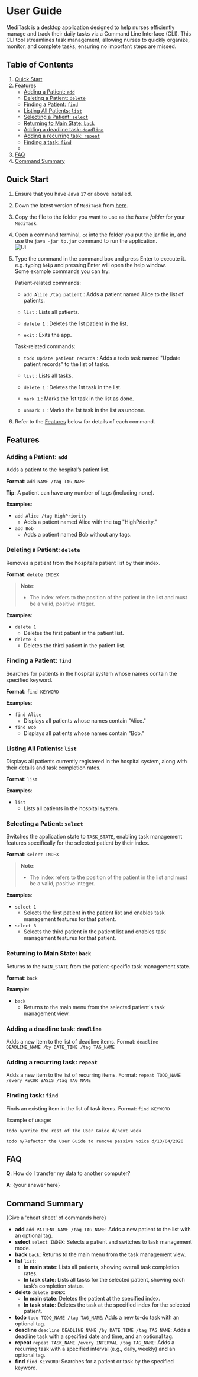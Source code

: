 <!-- ---
title: User Guide
# nav_order: 2
--- -->


# User Guide

MediTask is a desktop application designed to help nurses efficiently manage and track their daily tasks via a Command Line Interface (CLI). This CLI tool streamlines task management, allowing nurses to quickly organize, monitor, and complete tasks, ensuring no important steps are missed.

## Table of Contents
1. [Quick Start](#quick-start)
2. [Features](#features)
   - [Adding a Patient: `add`](#adding-a-patient-add)
   - [Deleting a Patient: `delete`](#deleting-a-patient-delete)
   - [Finding a Patient: `find`](#finding-a-patient-find)
   - [Listing All Patients: `list`](#listing-all-patients-list)
   - [Selecting a Patient: `select`](#selecting-a-patient-select)
   - [Returning to Main State: `back`](#returning-to-main-state-back)
   - [Adding a deadline task: `deadline`](#adding-a-deadline-task-deadline)
   - [Adding a recurring task: `repeat`](#adding-a-recurring-task-repeat)
   - [Finding a task: `find`](#finding-task-find)
   - 
3. [FAQ](#faq)
4. [Command Summary](#command-summary)


## Quick Start

1. Ensure that you have Java `17` or above installed.
2. Down the latest version of `MediTask` from [here](https://github.com/AY2425S1-CS2113-T11-1/tp/releases).
3. Copy the file to the folder you want to use as the _home folder_ for your `MediTask`.
4. Open a command terminal, `cd` into the folder you put the jar file in, and use the `java -jar tp.jar` command to run the application.<br>
   ![Ui](https://github.com/AY2425S1-CS2113-T11-1/tp/raw/master/docs/images/cli_preview.png)

5. Type the command in the command box and press Enter to execute it. e.g. typing **`help`** and pressing Enter will open the help window.<br>
   Some example commands you can try:

   Patient-related commands:
   - `add Alice /tag patient` : Adds a patient named Alice to the list of patients.

   - `list` : Lists all patients.

   - `delete 1` : Deletes the 1st patient in the list.

   - `exit` : Exits the app.

   Task-related commands:

   - `todo Update patient records` : Adds a todo task named "Update patient records" to the list of tasks.

   - `list` : Lists all tasks.

   - `delete 1` : Deletes the 1st task in the list.

   - `mark 1` : Marks the 1st task in the list as done.

   - `unmark 1` : Marks the 1st task in the list as undone.

6. Refer to the [Features](#features) below for details of each command.

## Features

### Adding a Patient: `add`
Adds a patient to the hospital’s patient list.

**Format**: `add NAME /tag TAG_NAME`

**Tip**: A patient can have any number of tags (including none).

**Examples**:
- `add Alice /tag HighPriority`
   - Adds a patient named Alice with the tag "HighPriority."
- `add Bob`
   - Adds a patient named Bob without any tags.

### Deleting a Patient: `delete`
Removes a patient from the hospital’s patient list by their index.

**Format**: `delete INDEX`

>**Note**:
>- The index refers to the position of the patient in the list and must be a valid, positive integer.

**Examples**:
- `delete 1`
   - Deletes the first patient in the patient list.
- `delete 3`
   - Deletes the third patient in the patient list.

### Finding a Patient: `find`
Searches for patients in the hospital system whose names contain the specified keyword.

**Format**: `find KEYWORD`

**Examples**:
- `find Alice`
   - Displays all patients whose names contain "Alice."
- `find Bob`
   - Displays all patients whose names contain "Bob."

### Listing All Patients: `list`
Displays all patients currently registered in the hospital system, along with their details and task completion rates.

**Format**: `list`

**Examples**:
- `list`
   - Lists all patients in the hospital system.

### Selecting a Patient: `select`
Switches the application state to `TASK_STATE`, enabling task management features specifically for the selected patient by their index.

**Format**: `select INDEX`

>**Note**:
>- The index refers to the position of the patient in the list and must be a valid, positive integer.

**Examples**:
- `select 1`
   - Selects the first patient in the patient list and enables task management features for that patient.
- `select 3`
   - Selects the third patient in the patient list and enables task management features for that patient.

### Returning to Main State: `back`
Returns to the `MAIN_STATE` from the patient-specific task management state.

**Format**: `back`

**Example**:
- `back`
    - Returns to the main menu from the selected patient's task management view.


### Adding a deadline task: `deadline`
Adds a new item to the list of deadline items.
Format: `deadline DEADLINE_NAME /by DATE_TIME /tag TAG_NAME `

### Adding a recurring task: `repeat`
Adds a new item to the list of recurring items.
Format: `repeat TODO_NAME /every RECUR_BASIS /tag TAG_NAME`

### Finding task: `find`
Finds an existing item in the list of task items.
Format: `find KEYWORD`

Example of usage:

`todo n/Write the rest of the User Guide d/next week`

`todo n/Refactor the User Guide to remove passive voice d/13/04/2020`

## FAQ

**Q**: How do I transfer my data to another computer?

**A**: {your answer here}

## Command Summary

{Give a 'cheat sheet' of commands here}

- **add** `add PATIENT_NAME /tag TAG_NAME`: Adds a new patient to the list with an optional tag.
- **select** `select INDEX`: Selects a patient and switches to task management mode.
- **back** `back`: Returns to the main menu from the task management view.
- **list** `list`:
    - **In main state**: Lists all patients, showing overall task completion rates.
    - **In task state**: Lists all tasks for the selected patient, showing each task’s completion status.
- **delete** `delete INDEX`:
    - **In main state**: Deletes the patient at the specified index.
    - **In task state**: Deletes the task at the specified index for the selected patient.
- **todo** `todo TODO_NAME /tag TAG_NAME`: Adds a new to-do task with an optional tag.
- **deadline** `deadline DEADLINE_NAME /by DATE_TIME /tag TAG_NAME`: Adds a deadline task with a specified date and time, and an optional tag.
- **repeat** `repeat TASK_NAME /every INTERVAL /tag TAG_NAME`: Adds a recurring task with a specified interval (e.g., daily, weekly) and an optional tag.
- **find** `find KEYWORD`: Searches for a patient or task by the specified keyword.